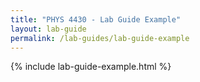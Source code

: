 ```yaml
---
title: "PHYS 4430 - Lab Guide Example"
layout: lab-guide
permalink: /lab-guides/lab-guide-example
---
```


{% include lab-guide-example.html %}